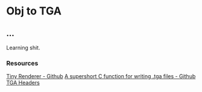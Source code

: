 # Obj to TGA

## ...

Learning shit.

### Resources
[Tiny Renderer - Github](https://github.com/ssloy/tinyrenderer/)
[A supershort C function for writing .tga files - Github](https://gist.github.com/maluoi/ade07688e741ab188841223b8ffeed22#file-tga-h-L9)
[TGA Headers](http://www.paulbourke.net/dataformats/tga/)
